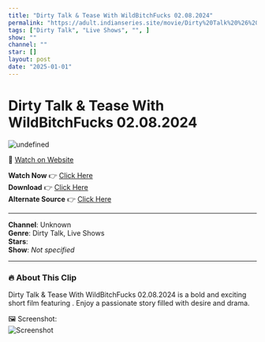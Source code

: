 ```yaml
---
title: "Dirty Talk & Tease With WildBitchFucks 02.08.2024"
permalink: "https://adult.indianseries.site/movie/Dirty%20Talk%20%26%20Tease%20With%20WildBitchFucks%2002.08.2024"
tags: ["Dirty Talk", "Live Shows", "", ]
show: ""
channel: ""
star: []
layout: post
date: "2025-01-01"
---
```


# Dirty Talk & Tease With WildBitchFucks 02.08.2024

![undefined](https://desisins.com/wp-content/uploads/2024/08/WildBitchFucks-DesiSins.com_.jpg)

🔗 [Watch on Website](https://adult.indianseries.site/movie/Dirty%20Talk%20%26%20Tease%20With%20WildBitchFucks%2002.08.2024)

**Watch Now** 👉 [Click Here](https://adult.indianseries.site/movie/Dirty%20Talk%20%26%20Tease%20With%20WildBitchFucks%2002.08.2024)  
**Download** 👉 [Click Here](https://adult.indianseries.site/movie/Dirty%20Talk%20%26%20Tease%20With%20WildBitchFucks%2002.08.2024)  
**Alternate Source** 👉 [Click Here](https://adult.indianseries.site/movie/Dirty%20Talk%20%26%20Tease%20With%20WildBitchFucks%2002.08.2024)

---

**Channel**: Unknown  
**Genre**: Dirty Talk, Live Shows  
**Stars**:   
**Show**: *Not specified*

---

### 🔥 About This Clip

Dirty Talk & Tease With WildBitchFucks 02.08.2024 is a bold and exciting short film featuring . Enjoy a passionate story filled with desire and drama.
 
🖼️ Screenshot:  
![Screenshot](https://desisins.com/wp-content/uploads/2024/08/WildBitchFucks-DesiSins.com_.jpg)
